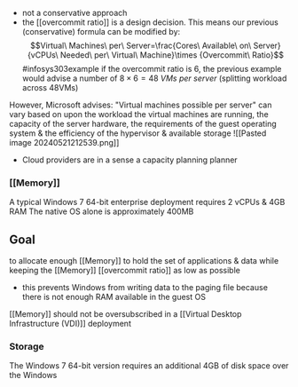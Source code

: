- not a conservative approach
- the [[overcommit ratio]] is a design decision. This means our previous (conservative) formula can be modified by:
$$Virtual\ Machines\ per\ Server=\frac{Cores\ Available\ on\ Server}{vCPUs\ Needed\ per\ Virtual\ Machine}\times {Overcommit\ Ratio}$$
#infosys303example if the overcommit ratio is 6, the previous example would advise a number of $8\times 6=48\ VMs\ per\ server$ (splitting workload across 48VMs)

However, Microsoft advises: "Virtual machines possible per server" can vary based on upon the workload the virtual machines are running, the capacity of the server hardware, the requirements of the guest operating system & the efficiency of the hypervisor & available storage
![[Pasted image 20240521212539.png]]
- Cloud providers are in a sense a capacity planning planner

### [[Memory]]
A typical Windows 7 64-bit enterprise deployment requires 2 vCPUs & 4GB RAM
The native OS alone is approximately 400MB
## Goal
to allocate enough [[Memory]] to hold the set of applications & data while keeping the [[Memory]] [[overcommit ratio]] as low as possible
- this prevents Windows from writing data to the paging file because there is not enough RAM available in the guest OS

[[Memory]] should not be oversubscribed in a [[Virtual Desktop Infrastructure (VDI)]] deployment
### Storage
The Windows 7 64-bit version requires an additional 4GB of disk space over the Windows 